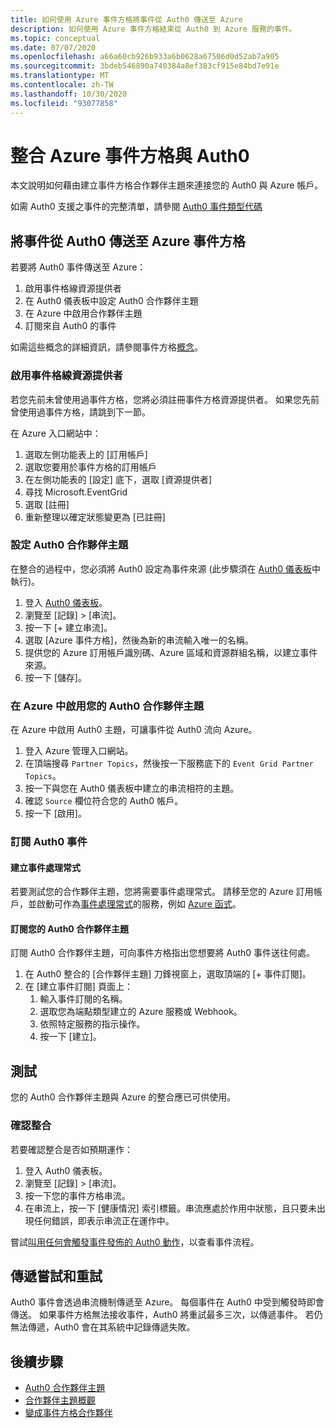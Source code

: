 ```yaml
---
title: 如何使用 Azure 事件方格將事件從 Auth0 傳送至 Azure
description: 如何使用 Azure 事件方格結束從 Auth0 到 Azure 服務的事件。
ms.topic: conceptual
ms.date: 07/07/2020
ms.openlocfilehash: a66a60cb926b933a6b0628a67506d0d52ab7a905
ms.sourcegitcommit: 3bdeb546890a740384a8ef383cf915e84bd7e91e
ms.translationtype: MT
ms.contentlocale: zh-TW
ms.lasthandoff: 10/30/2020
ms.locfileid: "93077858"
---
```

# <a name="integrate-azure-event-grid-with-auth0"></a>整合 Azure 事件方格與 Auth0

本文說明如何藉由建立事件方格合作夥伴主題來連接您的 Auth0 與 Azure 帳戶。

如需 Auth0 支援之事件的完整清單，請參閱 [Auth0 事件類型代碼](https://auth0.com/docs/logs/references/log-event-type-codes)

## <a name="send-events-from-auth0-to-azure-event-grid"></a>將事件從 Auth0 傳送至 Azure 事件方格
若要將 Auth0 事件傳送至 Azure：

1. 啟用事件格線資源提供者
1. 在 Auth0 儀表板中設定 Auth0 合作夥伴主題
1. 在 Azure 中啟用合作夥伴主題
1. 訂閱來自 Auth0 的事件

如需這些概念的詳細資訊，請參閱事件方格[概念](concepts.md)。

### <a name="enable-event-grid-resource-provider"></a>啟用事件格線資源提供者
若您先前未曾使用過事件方格，您將必須註冊事件方格資源提供者。 如果您先前曾使用過事件方格，請跳到下一節。

在 Azure 入口網站中：
1. 選取左側功能表上的 [訂用帳戶]
1. 選取您要用於事件方格的訂用帳戶
1. 在左側功能表的 [設定] 底下，選取 [資源提供者]
1. 尋找 Microsoft.EventGrid
1. 選取 [註冊]
1. 重新整理以確定狀態變更為 [已註冊]

### <a name="set-up-an-auth0-partner-topic"></a>設定 Auth0 合作夥伴主題
在整合的過程中，您必須將 Auth0 設定為事件來源 (此步驟須在 [Auth0 儀表板](https://manage.auth0.com/)中執行)。

1. 登入 [Auth0 儀表板](https://manage.auth0.com/)。
1. 瀏覽至 [記錄] > [串流]。
1. 按一下 [+ 建立串流]。
1. 選取 [Azure 事件方格]，然後為新的串流輸入唯一的名稱。
1. 提供您的 Azure 訂用帳戶識別碼、Azure 區域和資源群組名稱，以建立事件來源。 
1. 按一下 [儲存]。

### <a name="activate-your-auth0-partner-topic-in-azure"></a>在 Azure 中啟用您的 Auth0 合作夥伴主題
在 Azure 中啟用 Auth0 主題，可讓事件從 Auth0 流向 Azure。

1. 登入 Azure 管理入口網站。
1. 在頂端搜尋 `Partner Topics`，然後按一下服務底下的 `Event Grid Partner Topics`。
1. 按一下與您在 Auth0 儀表板中建立的串流相符的主題。
1. 確認 `Source` 欄位符合您的 Auth0 帳戶。
1. 按一下 [啟用]。

### <a name="subscribe-to-auth0-events"></a>訂閱 Auth0 事件

#### <a name="create-an-event-handler"></a>建立事件處理常式
若要測試您的合作夥伴主題，您將需要事件處理常式。 請移至您的 Azure 訂用帳戶，並啟動可作為[事件處理常式](event-handlers.md)的服務，例如 [Azure 函式](custom-event-to-function.md)。

#### <a name="subscribe-to-your-auth0-partner-topic"></a>訂閱您的 Auth0 合作夥伴主題
訂閱 Auth0 合作夥伴主題，可向事件方格指出您想要將 Auth0 事件送往何處。

1. 在 Auth0 整合的 [合作夥伴主題] 刀鋒視窗上，選取頂端的 [+ 事件訂閱]。
1. 在 [建立事件訂閱] 頁面上：
    1. 輸入事件訂閱的名稱。
    1. 選取您為端點類型建立的 Azure 服務或 Webhook。
    1. 依照特定服務的指示操作。
    1. 按一下 [建立]。

## <a name="testing"></a>測試
您的 Auth0 合作夥伴主題與 Azure 的整合應已可供使用。

### <a name="verify-the-integration"></a>確認整合
若要確認整合是否如預期運作：

1. 登入 Auth0 儀表板。
1. 瀏覽至 [記錄] > [串流]。
1. 按一下您的事件方格串流。
1. 在串流上，按一下 [健康情況] 索引標籤。串流應處於作用中狀態，且只要未出現任何錯誤，即表示串流正在運作中。

嘗試[叫用任何會觸發事件發佈的 Auth0 動作](https://auth0.com/docs/logs/references/log-event-type-codes)，以查看事件流程。

## <a name="delivery-attempts-and-retries"></a>傳遞嘗試和重試
Auth0 事件會透過串流機制傳遞至 Azure。 每個事件在 Auth0 中受到觸發時即會傳送。 如果事件方格無法接收事件，Auth0 將重試最多三次，以傳遞事件。 若仍無法傳遞，Auth0 會在其系統中記錄傳遞失敗。

## <a name="next-steps"></a>後續步驟

- [Auth0 合作夥伴主題](auth0-overview.md)
- [合作夥伴主題概觀](partner-events-overview.md)
- [變成事件方格合作夥伴](partner-onboarding-overview.md)